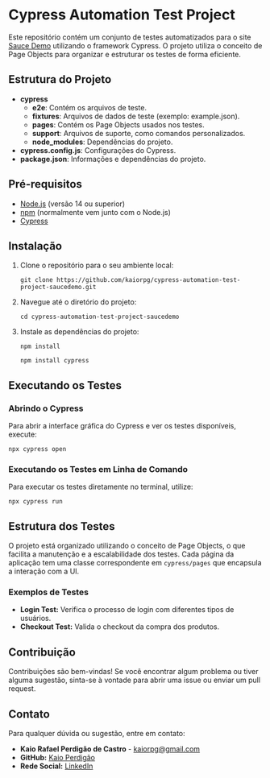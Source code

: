 <!DOCTYPE html>
<html lang="en">
<head>
  <meta charset="UTF-8">
  <meta name="viewport" content="width=device-width, initial-scale=1.0">
</head>
<body>
  <h1>Cypress Automation Test Project</h1>
  <p>Este repositório contém um conjunto de testes automatizados para o site <a href="https://www.saucedemo.com/v1/">Sauce Demo</a> utilizando o framework Cypress. O projeto utiliza o conceito de Page Objects para organizar e estruturar os testes de forma eficiente.</p>

  <h2>Estrutura do Projeto</h2>
  <ul>
    <li><strong>cypress</strong>
      <ul>
        <li><strong>e2e</strong>: Contém os arquivos de teste.</li>
        <li><strong>fixtures</strong>: Arquivos de dados de teste (exemplo: example.json).</li>
        <li><strong>pages</strong>: Contém os Page Objects usados nos testes.</li>
        <li><strong>support</strong>: Arquivos de suporte, como comandos personalizados.</li>
        <li><strong>node_modules</strong>: Dependências do projeto.</li>
      </ul>
    </li>
    <li><strong>cypress.config.js</strong>: Configurações do Cypress.</li>
    <li><strong>package.json</strong>: Informações e dependências do projeto.</li>
  </ul>

  <h2>Pré-requisitos</h2>
  <ul>
    <li><a href="https://nodejs.org/">Node.js</a> (versão 14 ou superior)</li>
    <li><a href="https://www.npmjs.com/">npm</a> (normalmente vem junto com o Node.js)</li>
    <li><a href="https://www.cypress.io/">Cypress</a></li>
  </ul>

  <h2>Instalação</h2>
  <ol>
    <li>Clone o repositório para o seu ambiente local:
      <pre><code>git clone https://github.com/kaiorpg/cypress-automation-test-project-saucedemo.git</code></pre>
    </li>
    <li>Navegue até o diretório do projeto:
      <pre><code>cd cypress-automation-test-project-saucedemo</code></pre>
    </li>
    <li>Instale as dependências do projeto:
      <pre><code>npm install</code></pre>
      <pre><code>npm install cypress</code></pre>
    </li>
  </ol>

  <h2>Executando os Testes</h2>
  <h3>Abrindo o Cypress</h3>
  <p>Para abrir a interface gráfica do Cypress e ver os testes disponíveis, execute:</p>
  <pre><code>npx cypress open</code></pre>

  <h3>Executando os Testes em Linha de Comando</h3>
  <p>Para executar os testes diretamente no terminal, utilize:</p>
  <pre><code>npx cypress run</code></pre>

  <h2>Estrutura dos Testes</h2>
  <p>O projeto está organizado utilizando o conceito de Page Objects, o que facilita a manutenção e a escalabilidade dos testes. Cada página da aplicação tem uma classe correspondente em <code>cypress/pages</code> que encapsula a interação com a UI.</p>

  <h3>Exemplos de Testes</h3>
  <ul>
    <li><strong>Login Test:</strong> Verifica o processo de login com diferentes tipos de usuários.</li>
    <li><strong>Checkout Test:</strong> Valida o checkout da compra dos produtos.</li>
  </ul>

  <h2>Contribuição</h2>
  <p>Contribuições são bem-vindas! Se você encontrar algum problema ou tiver alguma sugestão, sinta-se à vontade para abrir uma issue ou enviar um pull request.</p>


  <h2>Contato</h2>
  <p>Para qualquer dúvida ou sugestão, entre em contato:</p>
  <ul>
    <li><strong>Kaio Rafael Perdigão de Castro</strong> - <a href="mailto:kaiorpg@gmail.com">kaiorpg@gmail.com</a></li>
    <li><strong>GitHub:</strong> <a href="https://github.com/kaiorpg">Kaio Perdigão</a></li>
    <li><strong>Rede Social:</strong> <a href="https://www.linkedin.com/in/kaio-perdigao/">LinkedIn</a></li>
  </ul>
</body>
</html>

